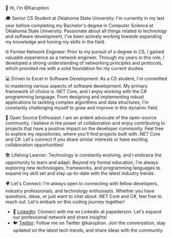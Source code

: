 👋 Hi, I’m @Karuption

🎓 Senior CS Student at Oklahoma State University:
I'm currently in my last year before completing my Bachelor's degree in Computer Science at Oklahoma State University. Passionate about all things related to technology and software development, I've been actively working towards expanding my knowledge and honing my skills in the field.

🌐 Former Network Engineer:
Prior to my pursuit of a degree in CS, I gained valuable experience as a network engineer. Through my years in this role, I developed a strong understanding of networking principles and protocols, which provided me with a solid foundation for my current studies.

💻 Driven to Excel in Software Development:
As a CS student, I'm committed to mastering various aspects of software development. My primary framework of choice is .NET Core, and I enjoy working with the C# programming language. From designing and implementing robust applications to tackling complex algorithms and data structures, I'm constantly challenging myself to grow and improve in this dynamic field.

🌟 Open Source Enthusiast:
I am an ardent advocate of the open-source community. I believe in the power of collaboration and enjoy contributing to projects that have a positive impact on the developer community. Feel free to explore my repositories, where you'll find projects built with .NET Core and C#. Let's connect if you share similar interests or have exciting collaboration opportunities!

📚 Lifelong Learner:
Technology is constantly evolving, and I embrace the opportunity to learn and adapt. Beyond my formal education, I'm always exploring new technologies, frameworks, and programming languages to expand my skill set and stay up-to-date with the latest industry trends.

🌍 Let's Connect:
I'm always open to connecting with fellow developers, industry professionals, and technology enthusiasts. Whether you have questions, ideas, or just want to chat about .NET Core and C#, feel free to reach out. Let's embark on this coding journey together!
  - 💼 [LinkedIn](https://www.linkedin.com/in/papederson/): Connect with me on LinkedIn at papederson. Let's expand our professional network and share insights!
  - 🐦 [Twitter](https://twitter.com/karuption): Follow me on Twitter @karuption. Join the conversation, stay updated on the latest tech trends, and share ideas with the community.
<!---
Karuption/Karuption is a ✨ special ✨ repository because its `README.md` (this file) appears on your GitHub profile.
You can click the Preview link to take a look at your changes.
--->
